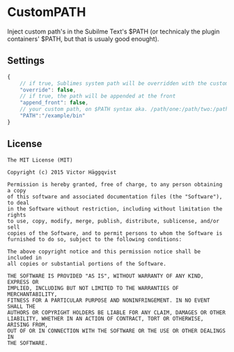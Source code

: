 # CustomPATH
Inject custom path's in the Subilme Text's $PATH (or technicaly the plugin containers' $PATH, but that is usualy good enought).

## Settings
```js
{
    // if true, Sublimes system path will be overridden with the custom path
    "override": false,
    // if true, the path will be appended at the front
    "append_front": false,
    // your custom path, on $PATH syntax aka. /path/one:/path/two:/path/n
    "PATH":"/example/bin"
}
```

## License

	The MIT License (MIT)

	Copyright (c) 2015 Victor Häggqvist

	Permission is hereby granted, free of charge, to any person obtaining a copy
	of this software and associated documentation files (the "Software"), to deal
	in the Software without restriction, including without limitation the rights
	to use, copy, modify, merge, publish, distribute, sublicense, and/or sell
	copies of the Software, and to permit persons to whom the Software is
	furnished to do so, subject to the following conditions:
	
	The above copyright notice and this permission notice shall be included in
	all copies or substantial portions of the Software.
	
	THE SOFTWARE IS PROVIDED "AS IS", WITHOUT WARRANTY OF ANY KIND, EXPRESS OR
	IMPLIED, INCLUDING BUT NOT LIMITED TO THE WARRANTIES OF MERCHANTABILITY,
	FITNESS FOR A PARTICULAR PURPOSE AND NONINFRINGEMENT. IN NO EVENT SHALL THE
	AUTHORS OR COPYRIGHT HOLDERS BE LIABLE FOR ANY CLAIM, DAMAGES OR OTHER
	LIABILITY, WHETHER IN AN ACTION OF CONTRACT, TORT OR OTHERWISE, ARISING FROM,
	OUT OF OR IN CONNECTION WITH THE SOFTWARE OR THE USE OR OTHER DEALINGS IN
	THE SOFTWARE.
